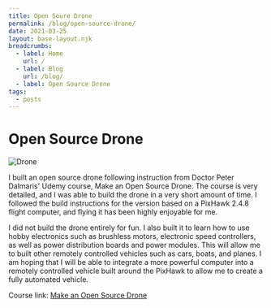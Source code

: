 ```yaml
---
title: Open Soure Drone
permalink: /blog/open-source-drone/
date: 2021-03-25
layout: base-layout.njk
breadcrumbs:
  - label: Home
    url: /
  - label: Blog
    url: /blog/
  - label: Open Source Drone
tags:
  - posts
---
```


# Open Source Drone

![Drone](/img/open-source-drone.jpeg)
<!-- Excerpt Start -->
I built an open source drone following instruction from Doctor Peter Dalmaris' Udemy course, Make an Open Source Drone. The course is very detailed, and I was able to build the drone in a very short amount of time. I followed the build instructions for the version based on a PixHawk 2.4.8 flight computer, and flying it has been highly enjoyable for me.
<!-- Excerpt End -->
I did not build the drone entirely for fun. I also built it to learn how to use hobby electronics such as brushless motors, electronic speed controllers, as well as power distribution boards and power modules. This will allow me to built other remotely controlled vehicles such as cars, boats, and planes. I am hoping that I will be able to integrate a more powerful computer into a remotely controlled vehicle built around the PixHawk to allow me to create a fully automated vehicle.

Course link: [Make an Open Source Drone](https://www.udemy.com/course/make_a_drone/)